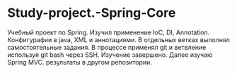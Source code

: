 # Study-project.-Spring-Core
Учебный проект по Spring. Изучил применение IoC, DI, Annotation. Конфигурафии в java, XML и аннотациями.
В отдельных ветках выполнял самостоятельные задания. В процессе применял git и ветвление используя git bash через SSH. Изучение завершено.
Далее изучаю Spring MVC. результаты в другом репозитории.
